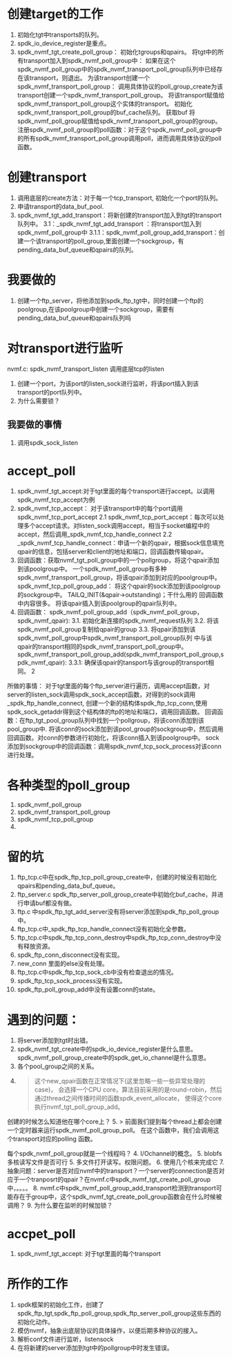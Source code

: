 # 创建target的工作
1. 初始化tgt中transports的队列。
2. spdk_io_device_register是重点。
3. spdk_nvmf_tgt_create_poll_group： 
            初始化tgroups和qpairs。
            将tgt中的所有transport加入到spdk_nvmf_poll_group中：
                          如果在这个spdk_nvmf_poll_group中的spdk_nvmf_transport_poll_group队列中已经存在该transport，则退出。
                          为该transport创建一个spdk_nvmf_transport_poll_group：
                                              调用具体协议的poll_group_create为该transport创建一个spdk_nvmf_transport_poll_group。
                                              将该transport赋值给spdk_nvmf_transport_poll_group这个实体的transport。
                                              初始化spdk_nvmf_transport_poll_group的buf_cache队列。
                                              获取buf
                          将spdk_nvmf_poll_group赋值给spdk_nvmf_transport_poll_group的group。
            注册spdk_nvmf_poll_group的poll函数：对于这个spdk_nvmf_poll_group中的所有spdk_nvmf_transport_poll_group调用poll，进而调用具体协议的poll函数。 


# 创建transport
1. 调用底层的create方法：对于每一个tcp_transport, 初始化一个port的队列。
2. 申请transport的data_buf_pool.
3. spdk_nvmf_tgt_add_transport：将新创建的transport加入到tgt的transport队列中。
    3.1：_spdk_nvmf_tgt_add_transport ：将transport加入到spdk_nvmf_poll_group中 
        3.1.1：spdk_nvmf_poll_group_add_transport：创建一个该transport的poll_group,里面创建一个sockgroup，有pending_data_buf_queue和qpairs的队列。


# 我要做的
1. 创建一个ftp_server，将他添加到spdk_ftp_tgt中，同时创建一个ftp的poolgroup,在该poolgroup中创建一个sockgroup，需要有pending_data_buf_queue和qpairs队列吗


# 对transport进行监听
nvmf.c: spdk_nvmf_transport_listen
调用底层tcp的listen
1. 创建一个port，为该port的listen_sock进行监听，将该port插入到该transport的port队列中。
2. 为什么需要锁？

## 我要做的事情
1. 调用spdk_sock_listen

# accept_poll
1. spdk_nvmf_tgt_accept:对于tgt里面的每个transport进行accept。以调用spdk_nvmf_tcp_accept为例
2. spdk_nvmf_tcp_accept： 对于该transport中的每个port调用spdk_nvmf_tcp_port_accept
            2.1 spdk_nvmf_tcp_port_accept：每次可以处理多个accept请求。对listen_sock调用accept，相当于socket编程中的accept，然后调用_spdk_nvmf_tcp_handle_connect
            2.2 _spdk_nvmf_tcp_handle_connect：申请一个新的qpair，根据sock信息填充qpair的信息，包括server和client的地址和端口，回调函数传输qpair。
3. 回调函数：获取nvmf_tgt_poll_group中的一个pollgroup，将这个qpair添加到该poolgroup中。
            一个spdk_nvmf_poll_group有多种spdk_nvmf_transport_poll_group，将该qpair添加到对应的poolgroup中。
            spdk_nvmf_tcp_poll_group_add： 将这个qpair的sock添加到该poolgroup的sockgroup中。 TAILQ_INIT(&qpair->outstanding)；干什么用的
                                            回调函数中内容很多。
                                            将该qpair插入到该poolgroup的qpair队列中。
3. 回调函数：
            spdk_nvmf_poll_group_add（spdk_nvmf_poll_group，spdk_nvmf_qpair):
                      3.1. 初始化新连接的spdk_nvmf_request队列
                      3.2. 将该spdk_nvmf_poll_group复制给qpair的group
                      3.3. 将qpair添加到该spdk_nvmf_poll_group中spdk_nvmf_transport_poll_group队列 中与该qpair的transport相同的spdk_nvmf_transport_poll_group中。spdk_nvmf_transport_poll_group_add(spdk_nvmf_transport_poll_group,spdk_nvmf_qpair):
                             3.3.1: 确保该qpair的tansport与该group的transport相同。
                             2



所做的事情：
对于tgt里面的每个ftp_server进行遍历，调用accept函数，对server的listen_sock调用spdk_sock_accept函数，对得到的sock调用_spdk_ftp_handle_connect, 创建一个新的结构体spdk_ftp_tcp_conn,使用spdk_sock_getaddr得到这个结构体的ftp的地址和端口，调用回调函数。
回调函数：在ftp_tgt_pool_group队列中找到一个pollgroup，将该conn添加到该pool_group中.
            将该conn的sock添加到该pool_group的sockgroup中，然后调用回调函数。对conn的参数进行初始化，将该conn插入到该poolgroup中。
            sock添加到sockgroup中的回调函数：调用spdk_nvmf_tcp_sock_process对该conn进行处理。


# 各种类型的poll_group
1. spdk_nvmf_poll_group
2. spdk_nvmf_transport_poll_group
3. spdk_nvmf_tcp_poll_group
4. 



# 留的坑
1. ftp_tcp.c中在spdk_ftp_tcp_poll_group_create中，创建的时候没有初始化qpairs和pending_data_buf_queue。
2. ftp_server.c spdk_ftp_server_poll_group_create中初始化buf_cache，并进行申请buf都没有做。
3. ftp.c 中spdk_ftp_tgt_add_server没有将server添加到spdk_ftp_poll_group中。
4. ftp_tcp.c中_spdk_ftp_tcp_handle_connect没有初始化全参数。
5. ftp_tcp.c中spdk_ftp_tcp_conn_destroy中spdk_ftp_tcp_conn_destroy中没有释放资源。
5. spdk_ftp_conn_disconnect没有实现。
6. new_conn 里面的else没有处理。
7. ftp_tcp.c中spdk_ftp_tcp_sock_cb中没有检查退出的情况。
8. spdk_ftp_tcp_sock_process没有实现。
9. spdk_ftp_poll_group_add中没有设置conn的state。



# 遇到的问题：
1. 将server添加到tgt时出错。
2. spdk_nvmf_tgt_create中的spdk_io_device_register是什么意思。spdk_nvmf_poll_group_create中的spdk_get_io_channel是什么意思。
3. 各个pool_group之间的关系。
4. >这个new_qpair函数在正常情况下(这里忽略一些一些异常处理的case)， 会选择一个CPU core，算法目前采用的是round-robin，然后通过thread之间传播时间的函数spdk_event_allocate， 使得这个core执行nvmf_tgt_poll_group_add。    

创建的时候怎么知道他在哪个core上？
5. > 前面我们提到每个thread上都会创建一个定时器来运行spdk_nvmf_poll_group_poll。 在这个函数中，我们会调用这个transport对应的polling 函数。

每个spdk_nvmf_poll_group就是一个线程吗？
4. I/Ochannel的概念。
5. blobfs多核读写文件是否可行
5. 多文件打开读写。权限问题。
6. 使用几个核来完成它
7. 抽象问题：server是否对应nvmf中的transport？一个server的connection是否对应于一个tranposrt的qpair？在nvmf.c中spdk_nvmf_tgt_create_poll_group中，。。。。
8. nvmf.c中spdk_nvmf_poll_group_add_transport检测到transport可能存在于group中，这个spdk_nvmf_tgt_create_poll_group函数会在什么时候被调用？
9. 为什么要在监听的时候加锁？


# accpet_poll
1. spdk_nvmf_tgt_accept: 对于tgt里面的每个transport



# 所作的工作
1. spdk框架的初始化工作，创建了spdk_ftp_tgt,spdk_ftp_poll_group,spdk_ftp_server_poll_group这些东西的初始化动作。
2. 模仿nvmf，抽象出底层协议的具体操作，以便后期多种协议的接入。
3. 解析conf文件进行监听，listensock
4. 在将新建的server添加到tgt中的pollgroup中时发生错误。





